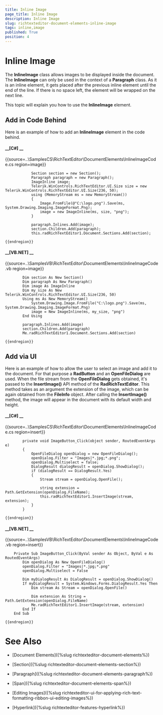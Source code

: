 ```yaml
---
title: Inline Image
page_title: Inline Image
description: Inline Image
slug: richtexteditor-document-elements-inline-image
tags: inline,image
published: True
position: 4
---
```


# Inline Image



The __InlineImage__ class allows images to be displayed inside the document. The __InlineImage__ can only be used 
        in the context of a __Paragraph__ class. As it is an inline element, it gets placed after the previous inline element until the end of 
        the line. If there is no space left, the element will be wrapped on the next line.
      

This topic will explain you how to use the __InlineImage__ element.
      

## Add in Code Behind

Here is an example of how to add an __InlineImage__ element in the code behind.
        

#### __[C#] __

{{source=..\SamplesCS\RichTextEditor\DocumentElements\InlineImageCode.cs region=image}}
	            
	            Section section = new Section();
	            Paragraph paragraph = new Paragraph();
	            ImageInline image;
	            Telerik.WinControls.RichTextEditor.UI.Size size = new Telerik.WinControls.RichTextEditor.UI.Size(236, 50);
	            using (MemoryStream ms = new MemoryStream())
	            {
	                Image.FromFile(@"C:\logo.png").Save(ms, System.Drawing.Imaging.ImageFormat.Png);
	                image = new ImageInline(ms, size, "png");
	            }
	            
	            paragraph.Inlines.Add(image);
	            section.Children.Add(paragraph);
	            this.radRichTextEditor1.Document.Sections.Add(section);
	            
	{{endregion}}



#### __[VB.NET] __

{{source=..\SamplesVB\RichTextEditor\DocumentElements\InlineImageCode.vb region=image}}
	
	        Dim section As New Section()
	        Dim paragraph As New Paragraph()
	        Dim image As ImageInline     
	        Dim my_size As New Telerik.WinControls.RichTextEditor.UI.Size(236, 50)
	        Using ms As New MemoryStream()
	            System.Drawing.Image.FromFile("C:\logo.png").Save(ms, System.Drawing.Imaging.ImageFormat.Png)
	            image = New ImageInline(ms, my_size, "png")
	        End Using
	
	        paragraph.Inlines.Add(image)
	        section.Children.Add(paragraph)
	        Me.radRichTextEditor1.Document.Sections.Add(section)
	
	{{endregion}}



## Add via UI

Here is an example of how to allow the user to select an image and add it to the document. For that purpose a __RadButton__ 
          and an __OpenFileDialog__ are used. When the file stream from the __OpenFileDialog__ gets obtained, it's 
          passed to the __InsertImage()__ API method of the __RadRichTextEditor__. This method takes as an argument the 
          extension of the image, which can be again obtained from the __FileInfo__ object. After calling the __InsertImage()__ 
          method, the image will appear in the document with its default width and height.
        

#### __[C#] __

{{source=..\SamplesCS\RichTextEditor\DocumentElements\InlineImageCode.cs region=insert}}
	        
	        private void ImageButton_Click(object sender, RoutedEventArgs e)
	        {
	            OpenFileDialog openDialog = new OpenFileDialog();
	            openDialog.Filter = "Images|*.jpg;*.png";
	            openDialog.Multiselect = false;
	            DialogResult dialogResult = openDialog.ShowDialog();
	            if (dialogResult == DialogResult.Yes)
	            {
	                Stream stream = openDialog.OpenFile();
	                
	                string extension = Path.GetExtension(openDialog.FileName);
	                this.radRichTextEditor1.InsertImage(stream, extension);
	            }
	        }
	    
	{{endregion}}



#### __[VB.NET] __

{{source=..\SamplesVB\RichTextEditor\DocumentElements\InlineImageCode.vb region=insert}}
	
	    Private Sub ImageButton_Click(ByVal sender As Object, ByVal e As RoutedEventArgs)
	        Dim openDialog As New OpenFileDialog()
	        openDialog.Filter = "Images|*.jpg;*.png"
	        openDialog.Multiselect = False
	
	        Dim myDialogResult As DialogResult = openDialog.ShowDialog()
	        If myDialogResult = System.Windows.Forms.DialogResult.Yes Then
	            Dim stream As Stream = openDialog.OpenFile()
	
	            Dim extension As String = Path.GetExtension(openDialog.FileName)
	            Me.radRichTextEditor1.InsertImage(stream, extension)
	        End If
	    End Sub
	
	{{endregion}}



# See Also

 * [Document Elements]({%slug richtexteditor-document-elements%})

 * [Section]({%slug richtexteditor-document-elements-section%})

 * [Paragraph]({%slug richtexteditor-document-elements-paragraph%})

 * [Span]({%slug richtexteditor-document-elements-span%})

 * [Editing Images]({%slug richtexteditor-ui-for-applying-rich-text-formatting-ribbon-ui-editing-images%})

 * [Hyperlink]({%slug richtexteditor-features-hyperlink%})
